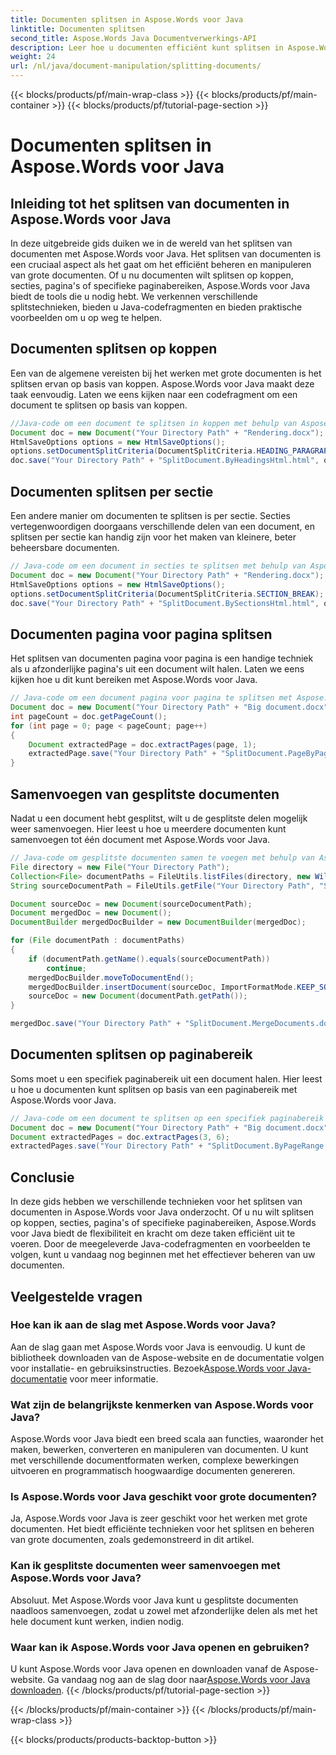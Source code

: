 ```yaml
---
title: Documenten splitsen in Aspose.Words voor Java
linktitle: Documenten splitsen
second_title: Aspose.Words Java Documentverwerkings-API
description: Leer hoe u documenten efficiënt kunt splitsen in Aspose.Words voor Java. Ontdek technieken voor koppen, secties en paginabereiken.
weight: 24
url: /nl/java/document-manipulation/splitting-documents/
---
```


{{< blocks/products/pf/main-wrap-class >}}
{{< blocks/products/pf/main-container >}}
{{< blocks/products/pf/tutorial-page-section >}}

# Documenten splitsen in Aspose.Words voor Java


## Inleiding tot het splitsen van documenten in Aspose.Words voor Java

In deze uitgebreide gids duiken we in de wereld van het splitsen van documenten met Aspose.Words voor Java. Het splitsen van documenten is een cruciaal aspect als het gaat om het efficiënt beheren en manipuleren van grote documenten. Of u nu documenten wilt splitsen op koppen, secties, pagina's of specifieke paginabereiken, Aspose.Words voor Java biedt de tools die u nodig hebt. We verkennen verschillende splitstechnieken, bieden u Java-codefragmenten en bieden praktische voorbeelden om u op weg te helpen.

## Documenten splitsen op koppen

Een van de algemene vereisten bij het werken met grote documenten is het splitsen ervan op basis van koppen. Aspose.Words voor Java maakt deze taak eenvoudig. Laten we eens kijken naar een codefragment om een document te splitsen op basis van koppen.

```java
//Java-code om een document te splitsen in koppen met behulp van Aspose.Words voor Java
Document doc = new Document("Your Directory Path" + "Rendering.docx");
HtmlSaveOptions options = new HtmlSaveOptions();
options.setDocumentSplitCriteria(DocumentSplitCriteria.HEADING_PARAGRAPH);
doc.save("Your Directory Path" + "SplitDocument.ByHeadingsHtml.html", options);
```

## Documenten splitsen per sectie

Een andere manier om documenten te splitsen is per sectie. Secties vertegenwoordigen doorgaans verschillende delen van een document, en splitsen per sectie kan handig zijn voor het maken van kleinere, beter beheersbare documenten.

```java
// Java-code om een document in secties te splitsen met behulp van Aspose.Words voor Java
Document doc = new Document("Your Directory Path" + "Rendering.docx");
HtmlSaveOptions options = new HtmlSaveOptions();
options.setDocumentSplitCriteria(DocumentSplitCriteria.SECTION_BREAK);
doc.save("Your Directory Path" + "SplitDocument.BySectionsHtml.html", options);
```

## Documenten pagina voor pagina splitsen

Het splitsen van documenten pagina voor pagina is een handige techniek als u afzonderlijke pagina's uit een document wilt halen. Laten we eens kijken hoe u dit kunt bereiken met Aspose.Words voor Java.

```java
// Java-code om een document pagina voor pagina te splitsen met Aspose.Words voor Java
Document doc = new Document("Your Directory Path" + "Big document.docx");
int pageCount = doc.getPageCount();
for (int page = 0; page < pageCount; page++)
{
    Document extractedPage = doc.extractPages(page, 1);
    extractedPage.save("Your Directory Path" + "SplitDocument.PageByPage_" + (page + 1) + ".docx");
}
```

## Samenvoegen van gesplitste documenten

Nadat u een document hebt gesplitst, wilt u de gesplitste delen mogelijk weer samenvoegen. Hier leest u hoe u meerdere documenten kunt samenvoegen tot één document met Aspose.Words voor Java.

```java
// Java-code om gesplitste documenten samen te voegen met behulp van Aspose.Words voor Java
File directory = new File("Your Directory Path");
Collection<File> documentPaths = FileUtils.listFiles(directory, new WildcardFileFilter("SplitDocument.PageByPage_*.docx"), null);
String sourceDocumentPath = FileUtils.getFile("Your Directory Path", "SplitDocument.PageByPage_1.docx").getPath();

Document sourceDoc = new Document(sourceDocumentPath);
Document mergedDoc = new Document();
DocumentBuilder mergedDocBuilder = new DocumentBuilder(mergedDoc);

for (File documentPath : documentPaths)
{
    if (documentPath.getName().equals(sourceDocumentPath))
        continue;
    mergedDocBuilder.moveToDocumentEnd();
    mergedDocBuilder.insertDocument(sourceDoc, ImportFormatMode.KEEP_SOURCE_FORMATTING);
    sourceDoc = new Document(documentPath.getPath());
}

mergedDoc.save("Your Directory Path" + "SplitDocument.MergeDocuments.docx");
```

## Documenten splitsen op paginabereik

Soms moet u een specifiek paginabereik uit een document halen. Hier leest u hoe u documenten kunt splitsen op basis van een paginabereik met Aspose.Words voor Java.

```java
// Java-code om een document te splitsen op een specifiek paginabereik met behulp van Aspose.Words voor Java
Document doc = new Document("Your Directory Path" + "Big document.docx");
Document extractedPages = doc.extractPages(3, 6);
extractedPages.save("Your Directory Path" + "SplitDocument.ByPageRange.docx");
```

## Conclusie

In deze gids hebben we verschillende technieken voor het splitsen van documenten in Aspose.Words voor Java onderzocht. Of u nu wilt splitsen op koppen, secties, pagina's of specifieke paginabereiken, Aspose.Words voor Java biedt de flexibiliteit en kracht om deze taken efficiënt uit te voeren. Door de meegeleverde Java-codefragmenten en voorbeelden te volgen, kunt u vandaag nog beginnen met het effectiever beheren van uw documenten.

## Veelgestelde vragen

### Hoe kan ik aan de slag met Aspose.Words voor Java?

 Aan de slag gaan met Aspose.Words voor Java is eenvoudig. U kunt de bibliotheek downloaden van de Aspose-website en de documentatie volgen voor installatie- en gebruiksinstructies. Bezoek[Aspose.Words voor Java-documentatie](https://reference.aspose.com/words/java/) voor meer informatie.

### Wat zijn de belangrijkste kenmerken van Aspose.Words voor Java?

Aspose.Words voor Java biedt een breed scala aan functies, waaronder het maken, bewerken, converteren en manipuleren van documenten. U kunt met verschillende documentformaten werken, complexe bewerkingen uitvoeren en programmatisch hoogwaardige documenten genereren.

### Is Aspose.Words voor Java geschikt voor grote documenten?

Ja, Aspose.Words voor Java is zeer geschikt voor het werken met grote documenten. Het biedt efficiënte technieken voor het splitsen en beheren van grote documenten, zoals gedemonstreerd in dit artikel.

### Kan ik gesplitste documenten weer samenvoegen met Aspose.Words voor Java?

Absoluut. Met Aspose.Words voor Java kunt u gesplitste documenten naadloos samenvoegen, zodat u zowel met afzonderlijke delen als met het hele document kunt werken, indien nodig.

### Waar kan ik Aspose.Words voor Java openen en gebruiken?

 U kunt Aspose.Words voor Java openen en downloaden vanaf de Aspose-website. Ga vandaag nog aan de slag door naar[Aspose.Words voor Java downloaden](https://releases.aspose.com/words/java/).
{{< /blocks/products/pf/tutorial-page-section >}}

{{< /blocks/products/pf/main-container >}}
{{< /blocks/products/pf/main-wrap-class >}}

{{< blocks/products/products-backtop-button >}}
